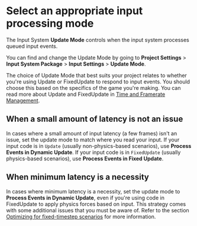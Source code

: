 # Select an appropriate input processing mode

The Input System **Update Mode** controls when the input system processes queued input events.

You can find and change the Update Mode by going to **Project Settings** \> **Input System Package** \> **Input Settings** \> **Update Mode**.

The choice of Update Mode that best suits your project relates to whether you're using Update or FixedUpdate to respond to input events. You should choose this based on the specifics of the game you're making. You can read more about Update and FixedUpdate in [Time and Framerate Management](https://docs.unity3d.com/Manual/TimeFrameManagement.html).

## When a small amount of latency is not an issue

In cases where a small amount of input latency (a few frames) isn't an issue, set the update mode to match where you read your input. If your input code is in `Update` (usually non-physics-based scenarios), use **Process Events in Dynamic Update**. If your input code is in `FixedUpdate` (usually physics-based scenarios), use **Process Events in Fixed Update**.

## When minimum latency is a necessity

In cases where minimum latency is a necessity, set the update mode to **Process Events in Dynamic Update**, even if you're using code in FixedUpdate to apply physics forces based on input. This strategy comes with some additional issues that you must be aware of. Refer to the section [Optimizing for fixed-timestep scenarios](timing-optimize-fixed-update.md) for more information.
